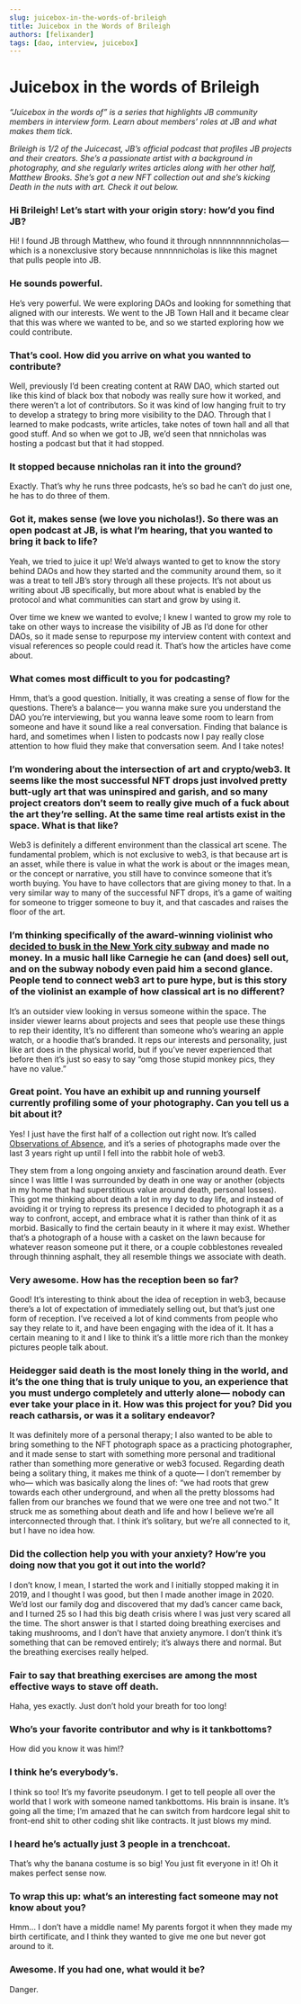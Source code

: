 ```yaml
---
slug: juicebox-in-the-words-of-brileigh
title: Juicebox in the Words of Brileigh
authors: [felixander]
tags: [dao, interview, juicebox]
---
```


# Juicebox in the words of Brileigh

*“Juicebox in the words of” is a series that highlights JB community members in interview form. Learn about members’ roles at JB and what makes them tick.*

*Brileigh is 1/2 of the Juicecast, JB’s official podcast that profiles JB projects and their creators. She’s a passionate artist with a background in photography, and she regularly writes articles along with her other half, Matthew Brooks. She’s got a new NFT collection out and she’s kicking Death in the nuts with art. Check it out below.*

### Hi Brileigh! Let’s start with your origin story: how’d you find JB?

Hi! I found JB through Matthew, who found it through nnnnnnnnnnicholas— which is a nonexclusive story because nnnnnnicholas is like this magnet that pulls people into JB.

### He sounds powerful.

He’s very powerful. We were exploring DAOs and looking for something that aligned with our interests. We went to the JB Town Hall and it became clear that this was where we wanted to be, and so we started exploring how we could contribute.

### That’s cool. How did you arrive on what you wanted to contribute?

Well, previously I’d been creating content at RAW DAO, which started out like this kind of black box that nobody was really sure how it worked, and there weren’t a lot of contributors. So it was kind of low hanging fruit to try to develop a strategy to bring more visibility to the DAO. Through that I learned to make podcasts, write articles, take notes of town hall and all that good stuff. And so when we got to JB, we’d seen that nnnicholas was hosting a podcast but that it had stopped.

### It stopped because nnicholas ran it into the ground?

Exactly. That’s why he runs three podcasts, he’s so bad he can’t do just one, he has to do three of them.

### Got it, makes sense (we love you nicholas!). So there was an open podcast at JB, is what I’m hearing, that you wanted to bring it back to life?

Yeah, we tried to juice it up! We’d always wanted to get to know the story behind DAOs and how they started and the community around them, so it was a treat to tell JB’s story through all these projects. It’s not about us writing about JB specifically, but more about what is enabled by the protocol and what communities can start and grow by using it.

Over time we knew we wanted to evolve; I knew I wanted to grow my role to take on other ways to increase the visibility of JB as I’d done for other DAOs, so it made sense to repurpose my interview content with context and visual references so people could read it. That’s how the articles have come about.

### What comes most difficult to you for podcasting?

Hmm, that’s a good question. Initially, it was creating a sense of flow for the questions. There’s a balance— you wanna make sure you understand the DAO you’re interviewing, but you wanna leave some room to learn from someone and have it sound like a real conversation. Finding that balance is hard, and sometimes when I listen to podcasts now I pay really close attention to how fluid they make that conversation seem. And I take notes!

### I’m wondering about the intersection of art and crypto/web3. It seems like the most successful NFT drops just involved pretty butt-ugly art that was uninspired and garish, and so many project creators don’t seem to really give much of a fuck about the art they’re selling. At the same time real artists exist in the space. What is that like?

Web3 is definitely a different environment than the classical art scene. The fundamental problem, which is not exclusive to web3, is that because art is an asset, while there is value in what the work is about or the images mean, or the concept or narrative, you still have to convince someone that it’s worth buying. You have to have collectors that are giving money to that. In a very similar way to many of the successful NFT drops, it’s a game of waiting for someone to trigger someone to buy it, and that cascades and raises the floor of the art.

### I’m thinking specifically of the award-winning violinist who [decided to busk in the New York city subway](https://www.classicfm.com/artists/joshua-bell/violin-busking-washington-subway/) and made no money. In a music hall like Carnegie he can (and does) sell out, and on the subway nobody even paid him a second glance. People tend to connect web3 art to pure hype, but is this story of the violinist an example of how classical art is no different?

It’s an outsider view looking in versus someone within the space. The insider viewer learns about projects and sees that people use these things to rep their identity, It’s no different than someone who’s wearing an apple watch, or a hoodie that’s branded. It reps our interests and personality, just like art does in the physical world, but if you’ve never experienced that before then it’s just so easy to say “omg those stupid monkey pics, they have no value.”

### Great point. You have an exhibit up and running yourself currently profiling some of your photography. Can you tell us a bit about it?

Yes! I just have the first half of a collection out right now. It’s called [Observations of Absence](https://foundation.app/collection/ooa), and it’s a series of photographs made over the last 3 years right up until I fell into the rabbit hole of web3.

They stem from a long ongoing anxiety and fascination around death. Ever since I was little I was surrounded by death in one way or another (objects in my home that had superstitious value around death, personal losses). This got me thinking about death a lot in my day to day life, and instead of avoiding it or trying to repress its presence I decided to photograph it as a way to confront, accept, and embrace what it is rather than think of it as morbid. Basically to find the certain beauty in it where it may exist. Whether that’s a photograph of a house with a casket on the lawn because for whatever reason someone put it there, or a couple cobblestones revealed through thinning asphalt, they all resemble things we associate with death.

### Very awesome. How has the reception been so far?

Good! It’s interesting to think about the idea of reception in web3, because there’s a lot of expectation of immediately selling out, but that’s just one form of reception. I’ve received a lot of kind comments from people who say they relate to it, and have been engaging with the idea of it. It has a certain meaning to it and I like to think it’s a little more rich than the monkey pictures people talk about.

### Heidegger said death is the most lonely thing in the world, and it’s the one thing that is truly unique to you, an experience that you must undergo completely and utterly alone— nobody can ever take your place in it. How was this project for you? Did you reach catharsis, or was it a solitary endeavor?

It was definitely more of a personal therapy; I also wanted to be able to bring something to the NFT photograph space as a practicing photographer, and it made sense to start with something more personal and traditional rather than something more generative or web3 focused. Regarding death being a solitary thing, it makes me think of a quote— I don’t remember by who— which was basically along the lines of: “we had roots that grew towards each other underground, and when all the pretty blossoms had fallen from our branches we found that we were one tree and not two.” It struck me as something about death and life and how I believe we’re all interconnected through that. I think it’s solitary, but we’re all connected to it, but I have no idea how.

### Did the collection help you with your anxiety? How’re you doing now that you got it out into the world?

I don’t know, I mean, I started the work and I initially stopped making it in 2019, and I thought I was good, but then I made another image in 2020. We’d lost our family dog and discovered that my dad’s cancer came back, and I turned 25 so I had this big death crisis where I was just very scared all the time. The short answer is that I started doing breathing exercises and taking mushrooms, and I don’t have that anxiety anymore. I don’t think it’s something that can be removed entirely; it’s always there and normal. But the breathing exercises really helped.

### Fair to say that breathing exercises are among the most effective ways to stave off death.

Haha, yes exactly. Just don’t hold your breath for too long!

### Who’s your favorite contributor and why is it tankbottoms?

How did you know it was him!?

### I think he’s everybody’s.

I think so too! It’s my favorite pseudonym. I get to tell people all over the world that I work with someone named tankbottoms. His brain is insane. It’s going all the time; I’m amazed that he can switch from hardcore legal shit to front-end shit to other coding shit like contracts. It just blows my mind.

### I heard he’s actually just 3 people in a trenchcoat.

That’s why the banana costume is so big! You just fit everyone in it! Oh it makes perfect sense now.

### To wrap this up: what’s an interesting fact someone may not know about you?

Hmm... I don’t have a middle name! My parents forgot it when they made my birth certificate, and I think they wanted to give me one but never got around to it.

### Awesome. If you had one, what would it be?

Danger.

